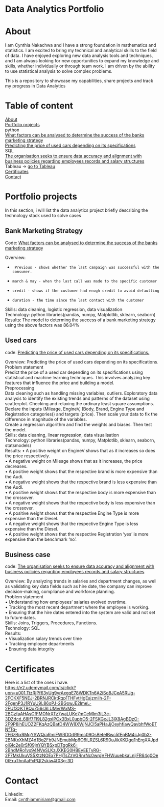 # Data Analytics Portfolio

# About
I am Cynthia Nakachwa and I have a strong foundation in mathematics and statistics. I am excited to bring my technical and analytical skills to the field of data. I have enjoyed exploring new data analysis tools and techniques, and I am always looking for new opportunities to expand my knowledge and skills, whether individually or through team work. I am driven by the ability to use statistical analysis to solve complex problems.

This is a repository to showcase my capabilities, share projects and track my progress in Data Analytics
# Table of content
[About](#About)\
[Portfolio projects](#Portfolio-projects)\
python\
      [What factors can be analysed to determine the success of the banks marketing strategy](#Bank-Marketing-Strategy)\
      [Predicting the price of used cars depending on its specifications](#Used-cars)\
SQL\
      [The organisation seeks to ensure data accuracy and alignment with business policies regarding employees records and salary structures](#Business-case)\
Tableau -> [go to Tableau](https://public.tableau.com/app/profile/cynthia.nakachwa/vizzes)\
[Certificates](#Certificates)\
[Contact](#Contact)

# Portfolio projects
In this section, i will list the data analytics project briefly describing the technology stack used to solve cases

## Bank Marketing Strategy
Code: [What factors can be analysed to determine the success of the banks marketing strategy](https://github.com/CynthiaMiriam/Data-Analyst-Portfolio/blob/main/Bank%20marketing%20analysis.ipynb)

Overview:
*      Previous - shows whether the last campaign was successful with the consumer.
*     march & may - when the last call was made to the specific customer
*     credit - shows if the customer had enogh credit to avoid defaulting
*     duration - the time since the last contact with the customer
Skills: data cleaning, logistic regression, data visualization\
Technology: python libraries(pandas, numpy, Matplotlib, sklearn, seaborn)\
Results: The model to determing the success of a bank marketing strategy using the above factors was 86.04%

## Used cars
code: [Predicting the price of used cars depending on its specifications. ](https://github.com/CynthiaMiriam/Data-Analyst-Portfolio/blob/main/used%20cars.ipynb)

Overview:
Predicting the price of used cars depending on its specifications. \
Problem statement\
Predict the price of a used car depending on its specifications using statistical and machine learning techniques. This involves analyzing key features that influence the price and building a model.\
Preprocessing\
Data cleaning such as handling missing variables, outliers. Exploratory data analysis to identify the existing trends and patterns of the dataset using scatterplot. Checking and relaxing the ordinary least square assumptions. \
Declare the inputs (Mileage, EngineV, (Body, Brand, Engine Type and Registration categories)) and targets (price).  Then scale your data to fix the difference in magnitude of the variables.\
Create a regression algorithm and find the weights and biases. Then test the model.\
Skills: data cleaning, linear regression, data visualisation\
Technology: python libraries(pandas, numpy, Matplotlib, sklearn, seaborn, statsmodels)\
Results:
•	A positive weight on EngineV shows that as it increases so does the price respectively.\
•	A negative weight on Mileage shows that as it increases, the price decreases.\
•	A positive weight shows that the respective brand is more expensive than the Audi.\
•	A negative weight shows that the respective brand is less expensive than the Audi.\
•	A positive weight shows that the respective body is more expensive than the crossover.\
•	A negative weight shows that the respective body is less expensive than the crossover.\
•	A positive weight shows that the respective Engine Type is more expensive than the Diesel.\
•	A negative weight shows that the respective Engine Type is less expensive than the Diesel.\
•	A positive weight shows that the respective Registration ‘yes’ is more expensive than the benchmark ‘no’.



## Business case
code: [The organisation seeks to ensure data accuracy and alignment with business policies regarding employees records and salary structures](https://github.com/CynthiaMiriam/Data-Analyst-Portfolio/blob/main/Business%20case.sql)

Overview: By analyzing trends in salaries and department changes, as well as validating key data fields such as hire date, the company can improve decision-making, compliance and workforce planning.\
Problem statement\
•	Understanding how employees’ salaries evolved overtime.\
•	Tracking the most recent department where the employee is working.\
•	Ensuring that the hire dates entered into the system are valid and not set to future dates.\
Skills: Joins, Triggers, Procedures, Functions.\
Technology: SQL\
Results:\
•	Visualization salary trends over time\
•	Tracking employee departments\
•	Ensuring data integrity 

# Certificates
Here is a list of the ones i have.\
https://e2.udemymail.com/ls/click?upn=u001.TtzRjPf63yUg9yrAxgqE78WDKTn6A2iSo8JCeA5RUg-2FCKXF5NEJ-2BRNJRCktRqp1THFvtHgEajzmilh-2F-2FgenP3J1RYuU9L86oPJ-2BGowJE2lmeL-2FUf3zKTBQoZ56sSLUMvrWxMS-2BCzfaAHAsCfFMONrXTz7waLUKe7mCeMIm3iL3c-3DZdcd_68If7Fl9L82gxlPCx3BxL0upbO5-2FSKGxJL3IX8AgBDzO-2F9P8ihEUOZ2FKqAzQBatD4WW8XWjNJCI5aPHaJjOeyhfiawQavbhfWoETNfTq-2F6zBixRMqYSWQraRmiEWRDOrIR9mc09OsBeteIBwc5fEpBM4iiJg0bX-2BNKxXhMZ4d1Bq2Fb9JNEmubMp6O6iLRZSL6R90uJikXKDgq1hErgXXJpdolGIc2e0rSf09jnYQYBSxpDTggRk6-2BhdMRo1vx94NVeSLKzJXKEG0HBEyEETyRG-2F7MkUkuVS5XtzNOEx7PHjTsZzVGRnrNc0wrgVFHWuuebkaLnjiFR64g0Oe0tEruThnAaPxPQt2skiw4f03g-3D

# Contact
LinkedIn: \
Email: cynthiammiriam@gmail.com
